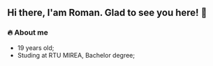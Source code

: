 ## Hi there, I'am Roman. Glad to see you here! 🤝
### 🔥 About me
- 19 years old;
- Studing at RTU MIREA, Bachelor degree; 

